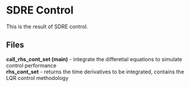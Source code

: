 # SDRE Control
This is the result of SDRE control. 

## Files
**call_rhs_cont_set (main)** - integrate the differetial equations to simulate control performance  
**rhs_cont_set** - returns the time derivatives to be integrated, contains the LQR control methodology 

